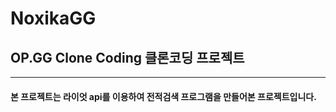 # NoxikaGG
## OP.GG Clone Coding 클론코딩 프로젝트


----

#### 본 프로젝트는 라이엇 api를 이용하여 전적검색 프로그램을 만들어본 프로젝트입니다.
